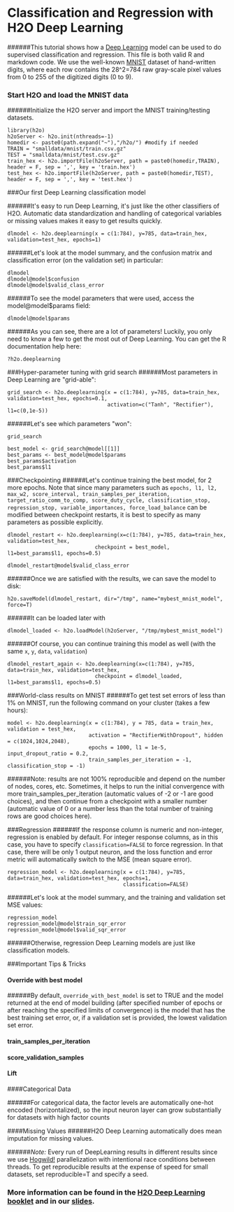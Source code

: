 # Classification and Regression with H2O Deep Learning

######This tutorial shows how a [Deep Learning](http://en.wikipedia.org/wiki/DeepLearning) model can be used to do supervised classification and regression. This file is both valid R and markdown code. We use the well-known [MNIST](http://yann.lecun.com/exdb/mnist/) dataset of hand-written digits, where each row contains the 28^2=784 raw gray-scale pixel values from 0 to 255 of the digitized digits (0 to 9). 

### Start H2O and load the MNIST data

######Initialize the H2O server and import the MNIST training/testing datasets.

    library(h2o)
    h2oServer <- h2o.init(nthreads=-1)
    homedir <- paste0(path.expand("~"),"/h2o/") #modify if needed
    TRAIN = "smalldata/mnist/train.csv.gz"
    TEST = "smalldata/mnist/test.csv.gz"
    train_hex <- h2o.importFile(h2oServer, path = paste0(homedir,TRAIN), header = F, sep = ',', key = 'train.hex')
    test_hex <- h2o.importFile(h2oServer, path = paste0(homedir,TEST), header = F, sep = ',', key = 'test.hex')
 
###Our first Deep Learning classification model

######It's easy to run Deep Learning, it's just like the other classifiers of H2O. Automatic data standardization and handling of categorical variables or missing values makes it easy to get results quickly.

    dlmodel <- h2o.deeplearning(x = c(1:784), y=785, data=train_hex, validation=test_hex, epochs=1)

######Let's look at the model summary, and the confusion matrix and classification error (on the validation set) in particular:

    dlmodel
    dlmodel@model$confusion
    dlmodel@model$valid_class_error

######To see the model parameters that were used, access the model@model$params field:
    
    dlmodel@model$params
    
######As you can see, there are a lot of parameters!  Luckily, you only need to know a few to get the most out of Deep Learning.  You can get the R documentation help here:

    ?h2o.deeplearning
    
###Hyper-parameter tuning with grid search
######Most parameters in Deep Learning are "grid-able":

    grid_search <- h2o.deeplearning(x = c(1:784), y=785, data=train_hex, validation=test_hex, epochs=0.1,
                                    activation=c("Tanh", "Rectifier"), l1=c(0,1e-5))
                                
######Let's see which parameters "won":

    grid_search
    
    best_model <- grid_search@model[[1]]
    best_params <- best_model@model$params
    best_params$activation
    best_params$l1
    
###Checkpointing
######Let's continue training the best model, for 2 more epochs. Note that since many parameters such as `epochs, l1, l2, max_w2, score_interval, train_samples_per_iteration, target_ratio_comm_to_comp, score_duty_cycle, classification_stop, regression_stop, variable_importances, force_load_balance` can be modified between checkpoint restarts, it is best to specify as many parameters as possible explicitly.

    dlmodel_restart <- h2o.deeplearning(x=c(1:784), y=785, data=train_hex, validation=test_hex,
                                checkpoint = best_model, l1=best_params$l1, epochs=0.5)

    dlmodel_restart@model$valid_class_error

######Once we are satisfied with the results, we can save the model to disk:

    h2o.saveModel(dlmodel_restart, dir="/tmp", name="mybest_mnist_model", force=T)

######It can be loaded later with
    
    dlmodel_loaded <- h2o.loadModel(h2oServer, "/tmp/mybest_mnist_model")
    
######Of course, you can continue training this model as well (with the same `x`, `y`, `data`, `validation`)

    dlmodel_restart_again <- h2o.deeplearning(x=c(1:784), y=785, data=train_hex, validation=test_hex,
                                checkpoint = dlmodel_loaded, l1=best_params$l1, epochs=0.5)

###World-class results on MNIST
######To get test set errors of less than 1% on MNIST, run the following command on your cluster (takes a few hours):

    model <- h2o.deeplearning(x = c(1:784), y = 785, data = train_hex, validation = test_hex,
                              activation = "RectifierWithDropout", hidden = c(1024,1024,2048),
                              epochs = 1000, l1 = 1e-5, input_dropout_ratio = 0.2,
                              train_samples_per_iteration = -1, classification_stop = -1)

######Note: results are not 100% reproducible and depend on the number of nodes, cores, etc. Sometimes, it helps to run the initial convergence with more train_samples_per_iteration (automatic values of -2 or -1 are good choices), and then continue from a checkpoint with a smaller number (automatic value of 0 or a number less than the total number of training rows are good choices here).

###Regression
######If the response column is numeric and non-integer, regression is enabled by default.  For integer response columns, as in this case, you have to specify `classification=FALSE` to force regression.  In that case, there will be only 1 output neuron, and the loss function and error metric will automatically switch to the MSE (mean square error).

    regression_model <- h2o.deeplearning(x = c(1:784), y=785, data=train_hex, validation=test_hex, epochs=1, 
                                         classification=FALSE)

######Let's look at the model summary, and the training and validation set MSE values:

    regression_model
    regression_model@model$train_sqr_error
    regression_model@model$valid_sqr_error
    
######Otherwise, regression Deep Learning models are just like classification models.

###Important Tips & Tricks

#### Override with best model
######By default, `override_with_best_model` is set to TRUE and the model returned at the end of model building (after specified number of epochs or after reaching the specified limits of convergence) is the model that has the best training set error, or, if a validation set is provided, the lowest validation set error.

#### train_samples_per_iteration

#### score_validation_samples

#### Lift

####Categorical Data

######For categorical data, the factor levels are automatically one-hot encoded (horizontalized), so the input neuron layer 
can grow substantially for datasets with high factor counts


####Missing Values
######H2O Deep Learning automatically does mean imputation for missing values.


######*Note:* Every run of DeepLearning results in different results since we use [Hogwild!](http://www.eecs.berkeley.edu/~brecht/papers/hogwildTR.pdf) parallelization with intentional race conditions between threads.  To get reproducible results at the expense of speed for small datasets, set reproducible=T and specify a seed.

### More information can be found in the [H2O Deep Learning booklet](https://t.co/kWzyFMGJ2S) and in our [slides](http://www.slideshare.net/0xdata/presentations).
